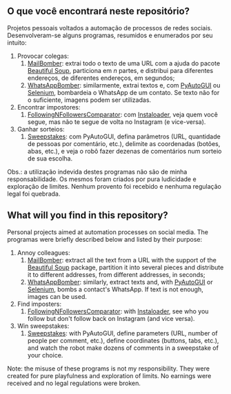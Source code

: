 ## O que você encontrará neste repositório?

Projetos pessoais voltados a automação de processos de redes sociais. Desenvolveram-se alguns programas, resumidos e
enumerados por seu intuito:

1. Provocar colegas:
    1. [MailBomber](https://github.com/tofolo17/automation-collection/tree/main/MailBomber): extrai todo o texto de uma
       URL com a ajuda do pacote [Beautiful Soup](https://www.crummy.com/software/BeautifulSoup/bs4/doc/), particiona em
       $n$ partes, e distribui para diferentes endereços, de diferentes endereços, em segundos;
    2. [WhatsAppBomber](https://github.com/tofolo17/automation-collection/tree/main/WhatsAppBomber): similarmente,
       extrai textos e, com [PyAutoGUI](https://pyautogui.readthedocs.io/en/latest/)
       ou [Selenium](https://www.selenium.dev), bombardeia o WhatsApp de um contato. Se texto não for o suficiente,
       imagens podem ser utilizadas.
2. Encontrar impostores:
    1. [FollowingNFollowersComparator](https://github.com/tofolo17/automation-collection/tree/main/InstagramAutomations/%20FollowingNFollowersComparator):
       com [Instaloader](https://github.com/instaloader/instaloader), veja quem você segue, mas não te segue de volta no
       Instagram (e vice-versa).
3. Ganhar sorteios:
    1. [Sweepstakes](https://github.com/tofolo17/automation-collection/tree/main/InstagramAutomations/Sweepstakes): com
       PyAutoGUI, defina parâmetros (URL, quantidade de pessoas por comentário, etc.), delimite as coordenadas (botões,
       abas, etc.), e veja o robô fazer dezenas de comentários num sorteio de sua escolha.

Obs.: a utilização indevida destes programas não são de minha responsabilidade. Os mesmos foram criados por pura
ludicidade e exploração de limites. Nenhum provento foi recebido e nenhuma regulação legal foi quebrada.

## What will you find in this repository?

Personal projects aimed at automation processes on social media. The programas were briefly described below and listed
by their purpose:

1. Annoy colleagues:
    1. [MailBomber](https://github.com/tofolo17/automation-collection/tree/main/MailBomber): extract all the text from a
       URL with the support of the [Beautiful Soup](https://www.crummy.com/software/BeautifulSoup/bs4/doc/) package,
       partition it into several pieces and distribute it to different addresses, from different addresses, in seconds;
    2. [WhatsAppBomber](https://github.com/tofolo17/automation-collection/tree/main/WhatsAppBomber): similarly, extract
       texts and, with [PyAutoGUI](https://pyautogui.readthedocs.io/en/latest/) or [Selenium](https://www.selenium.dev), bombs a contact's WhatsApp. If text is not enough, images can be used.
2. Find imposters:
    1. [FollowingNFollowersComparator](https://github.com/tofolo17/automation-collection/tree/main/InstagramAutomations/%20FollowingNFollowersComparator):
       with [Instaloader](https://github.com/instaloader/instaloader), see who you follow but don't follow back on
       Instagram (and vice versa).
3. Win sweepstakes:
    1. [Sweepstakes](https://github.com/tofolo17/automation-collection/tree/main/InstagramAutomations/Sweepstakes): with
       PyAutoGUI, define parameters (URL, number of people per comment, etc.), define coordinates (buttons, tabs, etc.),
       and watch the robot make dozens of comments in a sweepstake of your choice.

Note: the misuse of these programs is not my responsibility. They were created for pure playfulness and exploration of
limits. No earnings were received and no legal regulations were broken.
